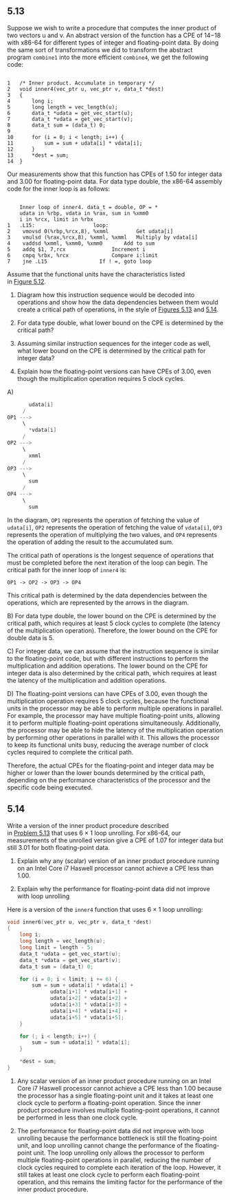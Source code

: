 ## 5.13
Suppose we wish to write a procedure that computes the inner product of two vectors u and v. An abstract version of the function has a CPE of 14−18 with x86-64 for different types of integer and floating-point data. By doing the same sort of transformations we did to transform the abstract program `combine1` into the more efficient `combine4`, we get the following code:

```

1	/* Inner product. Accumulate in temporary */
2	void inner4(vec_ptr u, vec_ptr v, data_t *dest)
3	{
4		long i;
5		long length = vec_length(u);
6		data_t *udata = get_vec_start(u);
7		data_t *vdata = get_vec_start(v);
8		data_t sum = (data_t) 0;
9	
10		for (i = 0; i < length; i++) {
11			sum = sum + udata[i] * vdata[i];
12		}
13		*dest = sum;
14	}
```

Our measurements show that this function has CPEs of 1.50 for integer data and 3.00 for floating-point data. For data type double, the x86-64 assembly code for the inner loop is as follows:

```

	Inner loop of inner4. data_t = double, OP = *
	udata in %rbp, vdata in %rax, sum in %xmm0
	i in %rcx, limit in %rbx
1	.L15:					loop:
2	 vmovsd 0(%rbp,%rcx,8), %xmml		  Get udata[i]
3	 vmulsd (%rax,%rcx,8), %xmml, %xmml	  Multiply by vdata[i]
4	 vaddsd %xmml, %xmm0, %xmm0		  Add to sum
5	 addq $1, 7,rcx				  Increment i
6	 cmpq %rbx, %rcx			  Compare i:limit
7	 jne .L15				  If ! =, goto loop
```

Assume that the functional units have the characteristics listed in [Figure 5.12](https://reader.960960.xyz/fileP7000497027000000000000000004B6C.xhtml#P7000497027000000000000000004BAA).

1.  Diagram how this instruction sequence would be decoded into operations and show how the data dependencies between them would create a critical path of operations, in the style of [Figures 5.13](https://reader.960960.xyz/fileP7000497027000000000000000004B6C.xhtml#P7000497027000000000000000004C1E) and [5.14](https://reader.960960.xyz/fileP7000497027000000000000000004B6C.xhtml#P7000497027000000000000000004C33).
    
2.  For data type double, what lower bound on the CPE is determined by the critical path?
    
3.  Assuming similar instruction sequences for the integer code as well, what lower bound on the CPE is determined by the critical path for integer data?
    
4.  Explain how the floating-point versions can have CPEs of 3.00, even though the multiplication operation requires 5 clock cycles.


A) 
```c
       udata[i]
     /
OP1 --->
     \
       *vdata[i]
     /
OP2 --->
     \
       xmml
     /
OP3 --->
     \
       sum
     /
OP4 --->
     \
       sum
```
In the diagram, `OP1` represents the operation of fetching the value of `udata[i]`, `OP2` represents the operation of fetching the value of `vdata[i]`, `OP3` represents the operation of multiplying the two values, and `OP4` represents the operation of adding the result to the accumulated sum.

The critical path of operations is the longest sequence of operations that must be completed before the next iteration of the loop can begin. The critical path for the inner loop of `inner4` is:

`OP1 -> OP2 -> OP3 -> OP4`

This critical path is determined by the data dependencies between the operations, which are represented by the arrows in the diagram.

B) 
For data type double, the lower bound on the CPE is determined by the critical path, which requires at least 5 clock cycles to complete (the latency of the multiplication operation). Therefore, the lower bound on the CPE for double data is 5.

C) 
For integer data, we can assume that the instruction sequence is similar to the floating-point code, but with different instructions to perform the multiplication and addition operations. The lower bound on the CPE for integer data is also determined by the critical path, which requires at least the latency of the multiplication and addition operations.

D) 
The floating-point versions can have CPEs of 3.00, even though the multiplication operation requires 5 clock cycles, because the functional units in the processor may be able to perform multiple operations in parallel. For example, the processor may have multiple floating-point units, allowing it to perform multiple floating-point operations simultaneously. Additionally, the processor may be able to hide the latency of the multiplication operation by performing other operations in parallel with it. This allows the processor to keep its functional units busy, reducing the average number of clock cycles required to complete the critical path.

Therefore, the actual CPEs for the floating-point and integer data may be higher or lower than the lower bounds determined by the critical path, depending on the performance characteristics of the processor and the specific code being executed.

## 5.14
Write a version of the inner product procedure described in [Problem 5.13](https://reader.960960.xyz/#P7000497027000000000000000005092) that uses 6 × 1 loop unrolling. For x86-64, our measurements of the unrolled version give a CPE of 1.07 for integer data but still 3.01 for both floating-point data.

1.  Explain why any (scalar) version of an inner product procedure running on an Intel Core i7 Haswell processor cannot achieve a CPE less than 1.00.
    
2.  Explain why the performance for floating-point data did not improve with loop unrolling


Here is a version of the `inner4` function that uses 6 × 1 loop unrolling:
```c
void inner6(vec_ptr u, vec_ptr v, data_t *dest)
{
    long i;
    long length = vec_length(u);
    long limit = length - 5;
    data_t *udata = get_vec_start(u);
    data_t *vdata = get_vec_start(v);
    data_t sum = (data_t) 0;

    for (i = 0; i < limit; i += 6) {
        sum = sum + udata[i] * vdata[i] +
              udata[i+1] * vdata[i+1] +
              udata[i+2] * vdata[i+2] +
              udata[i+3] * vdata[i+3] +
              udata[i+4] * vdata[i+4] +
              udata[i+5] * vdata[i+5];
    }

    for (; i < length; i++) {
        sum = sum + udata[i] * vdata[i];
    }

    *dest = sum;
}
```

1) Any scalar version of an inner product procedure running on an Intel Core i7 Haswell processor cannot achieve a CPE less than 1.00 because the processor has a single floating-point unit and it takes at least one clock cycle to perform a floating-point operation. Since the inner product procedure involves multiple floating-point operations, it cannot be performed in less than one clock cycle.

2)  The performance for floating-point data did not improve with loop unrolling because the performance bottleneck is still the floating-point unit, and loop unrolling cannot change the performance of the floating-point unit. The loop unrolling only allows the processor to perform multiple floating-point operations in parallel, reducing the number of clock cycles required to complete each iteration of the loop. However, it still takes at least one clock cycle to perform each floating-point operation, and this remains the limiting factor for the performance of the inner product procedure.